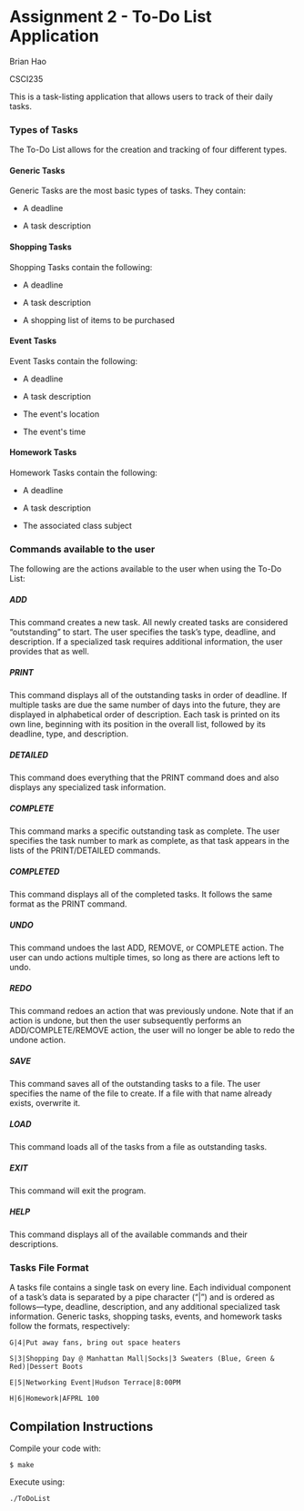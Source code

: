 # Assignment 2 - To-Do List Application
Brian Hao

CSCI235


This is a task-listing application that allows users to track of their daily tasks.


### Types of Tasks

The To-Do List allows for the creation and tracking of four different types.

#### Generic Tasks
Generic Tasks are the most basic types of tasks. They contain:

* A deadline

* A task description

#### Shopping Tasks
Shopping Tasks contain the following:

* A deadline

* A task description

* A shopping list of items to be purchased

#### Event Tasks
Event Tasks contain the following:

* A deadline

* A task description

* The event's location

* The event's time

#### Homework Tasks
Homework Tasks contain the following:

* A deadline

* A task description

* The associated class subject


### Commands available to the user
The following are the actions available to the user when using the To-Do List:

##### ADD
This command creates a new task. All newly created tasks are considered “outstanding” 
to start. The user specifies the task’s type, deadline, and description. If a specialized 
task requires additional information, the user provides that as well.

##### PRINT
This command displays all of the outstanding tasks in order of deadline. If multiple 
tasks are due the same number of days into the future, they are displayed in alphabetical 
order of description. Each task is printed on its own line, beginning with its position in 
the overall list, followed by its deadline, type, and description.

##### DETAILED
This command does everything that the PRINT command does and also displays any specialized 
task information.

##### COMPLETE
This command marks a specific outstanding task as complete. The user specifies the task number 
to mark as complete, as that task appears in the lists of the PRINT/DETAILED commands.

##### COMPLETED
This command displays all of the completed tasks. It follows the same format as the PRINT command.

##### UNDO
This command undoes the last ADD, REMOVE, or COMPLETE action. The user can undo actions multiple 
times, so long as there are actions left to undo.

##### REDO
This command redoes an action that was previously undone. Note that if an action is undone, 
but then the user subsequently performs an ADD/COMPLETE/REMOVE action, the user will no longer 
be able to redo the undone action.

##### SAVE
This command saves all of the outstanding tasks to a file. The user specifies the name of the 
file to create. If a file with that name already exists, overwrite it.

##### LOAD
This command loads all of the tasks from a file as outstanding tasks.

##### EXIT
This command will exit the program.

##### HELP
This command displays all of the available commands and their descriptions.


### Tasks File Format

A tasks file contains a single task on every line. Each individual component of a task’s data is
separated by a pipe character (“|”) and is ordered as follows—type, deadline, description, and 
any additional specialized task information. Generic tasks, shopping tasks, events, and homework 
tasks follow the formats, respectively:

`G|4|Put away fans, bring out space heaters`

`S|3|Shopping Day @ Manhattan Mall|Socks|3 Sweaters (Blue, Green & Red)|Dessert Boots`

`E|5|Networking Event|Hudson Terrace|8:00PM`

`H|6|Homework|AFPRL 100`

## Compilation Instructions
Compile your code with:

`$ make`

Execute using:

`./ToDoList`
